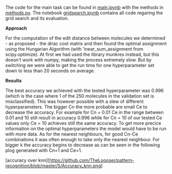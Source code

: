 The code for the main task can be found in [main.ipynb](https://github.com/TheLoooser/pattern-recognition/blob/master/5/main.ipynb) with the methods in [methods.py](https://github.com/TheLoooser/pattern-recognition/blob/master/5/methods.py). The notebook [gridsearch.ipynb](https://github.com/TheLoooser/pattern-recognition/blob/master/5/gridsearch.ipynb) contains all code regaring the grid search and its evaluation.

**Approach**

For the computation of the edit distance between molecules we determined - as proposed - the dirac cost matrix and then found the optimal assignment using the Hungarian Algorithm (with 'inear_sum_assignment from scipy.optimize). At first we had used the library munkres instead, but this doesn't work with numpy, making the process extremely slow. But by switching we were able to get the run time for one hyperparameter set down to less than 20 seconds on average. 

**Results**

The best accuracy we achieved with the tested hyperparameter was 0.996 (which is the case where 1 of the 250 molecules in the validation set is misclassified). This was however possible with a slew of different hyperparameters. The bigger Cn the more probable are small Ce to decrease the accuracy. For example for Cn = 0.01 Ce in the range between 0.01 and 10 still result in accuracy 0.996 while for Cn = 10 of our tested Ce values only Ce = 10 achieves still the same accuracy. To get more precice information on the optimal hyperparameters the model would have to be run with more data.
As for the nearest neighbours, for good Cn-Ce combinations it was often enough to take only the nearest neighbour. For bigger k the accuracy begins to decrease as can be seen in the following plog generated with Cn=1 and Ce=1. 

[accuracy over knn][https://github.com/TheLoooser/pattern-recognition/blob/master/5/Accuracy_knn.png]
